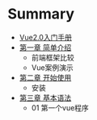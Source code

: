# Summary

* [Vue2.0入门手册](README.md)
* [第一章 简单介绍](chapter1.md)
  * 前端框架比较
  * Vue案例演示
* [第二章 开始使用](kai-shi-shi-yong.md)
  * 安装
* [第三章 基本语法](di-san-zhang-ji-ben-yu-fa.md)
  * 01 第一个vue程序

